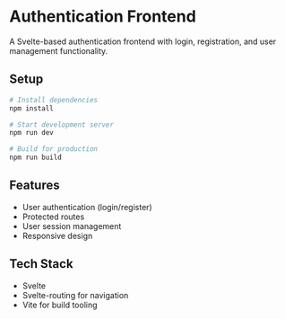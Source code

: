# Authentication Frontend

A Svelte-based authentication frontend with login, registration, and user management functionality.

## Setup

```bash
# Install dependencies
npm install

# Start development server
npm run dev

# Build for production
npm run build
```

## Features

- User authentication (login/register)
- Protected routes
- User session management
- Responsive design

## Tech Stack

- Svelte
- Svelte-routing for navigation
- Vite for build tooling
